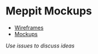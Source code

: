 # Meppit Mockups

* [Wireframes](http://it3s.github.io/meppit-mockups/wireframes/exported/)
* [Mockups](https://github.com/it3s/meppit-mockups/wiki/Mockups/)

_Use issues to discuss ideas_

